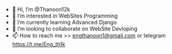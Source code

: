 - 👋 Hi, I’m @Thanoon12k
- 👀 I’m interested in WebSites Programming
- 🌱 I’m currently learning Advanced Django
- 💞️ I’m looking to collaborate on WebSite Devloping
- 📫 How to reach me >> engthanoon1@gmail.com or telegram https://t.me/Eng_th1k

<!---
Thanoon12k/Thanoon12k is a ✨ special ✨ repository because its `README.md` (this file) appears on your GitHub profile.
You can click the Preview link to take a look at your changes.
--->
